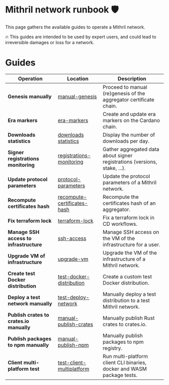 # Mithril network runbook :shield:

This page gathers the available guides to operate a Mithril network.

:fire: This guides are intended to be used by expert users, and could lead to irreversible damages or loss for a network.

# Guides

| Operation                                 | Location                                                               | Description                                                               |
| ----------------------------------------- | ---------------------------------------------------------------------- | ------------------------------------------------------------------------- |
| **Genesis manually**                      | [manual-genesis](./genesis-manually/README.md)                         | Proceed to manual (re)genesis of the aggregator certificate chain.        |
| **Era markers**                           | [era-markers](./era-markers/README.md)                                 | Create and update era markers on the Cardano chain.                       |
| **Downloads statistics**                  | [downloads statistics](./statistics/README.md)                         | Display the number of downloads per day.                                  |
| **Signer registrations monitoring**       | [registrations-monitoring](./registrations-monitoring/README.md)       | Gather aggregated data about signer registrations (versions, stake, ...). |
| **Update protocol parameters**            | [protocol-parameters](./protocol-parameters/README.md)                 | Update the protocol parameters of a Mithril network.                      |
| **Recompute certificates hash**           | [recompute-certificates-hash](./recompute-certificates-hash/README.md) | Recompute the certificates hash of an aggregator.                         |
| **Fix terraform lock**                    | [terraform-lock](./terraform-lock/README.md)                           | Fix a terraform lock in CD workflows.                                     |
| **Manage SSH access to infrastructure**   | [ssh-access](./ssh-access/README.md)                                   | Manage SSH access on the VM of the infrastructure for a user.             |
| **Upgrade VM of infrastructure**          | [upgrade-vm](./upgrade-vm/README.md)                                   | Upgrade the VM of the infrastructure of a Mithril network.                |
| **Create test Docker distribution**       | [test-docker-distribution](./test-docker-distribution/README.md)       | Create a custom test Docker distribution.                                 |
| **Deploy a test network manually**        | [test-deploy-network](./test-deploy-network/README.md)                 | Manually deploy a test distribution to a test Mithril network.            |
| **Publish crates to crates.io manually**  | [manual-publish-crates](./manual-publish-crates/README.md)             | Manually publish Rust crates to crates.io.                                |
| **Publish packages to npm manually**      | [manual-publish-npm](./manual-publish-npm/README.md)                   | Manually publish packages to npm registry.                                |
| **Client multi-platform test**            | [test-client-multiplatform](./test-client-multiplatform/README.md)     | Run multi-platform client CLI binaries, docker and WASM package tests.    |